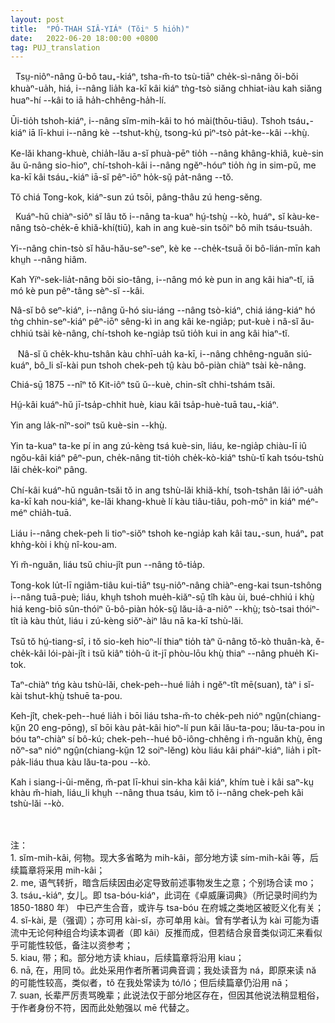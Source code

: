 ```yaml
---
layout: post
title:  "PÓ-THAH SIÂ-YIÁᴺ (Tŏiⁿ 5 hio̍h)"
date:   2022-06-20 18:00:00 +0800
tag: PUJ_translation
---
```


<section class="PUJ">

<!-- So greatly does the welfare of the wife depend on her having sons, that it is not strange that they are her greatest desire, and her chief pride. -->
&nbsp;&nbsp;Tsṳ-niôⁿ-nâng ŭ-bô tau₊-kiáⁿ, tsha-m̆-to tsù-tiāⁿ che̍k-sì-nâng ŏi-bŏi khuàⁿ-ua̍h, hiá, i--nâng lia̍h ka-kī kâi kiáⁿ tǹg-tsò siăng chhiat-iàu kah siăng huaⁿ-hí --kâi to iā ha̍h-chhêng-ha̍h-lí.

<!-- For them she will sacrifice all else. Her daughters leave her and become legally and truly an integral part of another family for ever. -->
Ūi-tio̍h tshoh-kiáⁿ, i--nâng sĭm-mih-kâi to hó mài(thōu-tiāu). Tshoh tsáu₊-kiáⁿ iā lī-khui i--nâng kè --tshut-khṳ̀, tsong-kú pìⁿ-tsò pa̍t-ke--kâi --khṳ̀.

<!-- For domestic service, care in sickness, help in old age, and offerings for the sustenance of her spirit after death, she must rely on her son's wife, while her own daughter performs these services for someone else. -->
Ke-lăi khang-khuè, chia̍h-lău a-sĭ phuà-pēⁿ tio̍h --nâng khâng-khiâ, kuè-sin ău ŭ-nâng sio-hioⁿ, chí-tshoh-kâi i--nâng ngĕⁿ-hóuⁿ tio̍h ǹg in sim-pŭ, me ka-kī kâi tsáu₊-kiáⁿ iā-sĭ pêⁿ-iōⁿ ho̍k-sṳ̆ pa̍t-nâng --tŏ. 

<!-- The prosperity of a Chinese household is in proportion to the number of its sons. -->
Tŏ chiá Tong-kok, kiáⁿ-sun zú tsōi, pâng-thâu zú heng-sĕng.
<br>

<!-- A widow usually remains in her father-in-law's house, sharing the food and labour of the family, being as much a part of the household as before her husband's death. -->
&nbsp;&nbsp;Kuáⁿ-hŭ chiàⁿ-siôⁿ sĭ lâu tŏ i--nâng ta-kuaⁿ hṳ́-tshṳ̀ --kò, huáⁿ₊ sĭ kàu-ke-nâng tsò-che̍k-ē khiă-khí(tiū), kah in ang kuè-sin tsôiⁿ bô mih tsáu-tsua̍h.

<!-- Though ever so young, a second marriage would bring reproach and disgrace. -->
Yi--nâng chin-tsò sĭ hău-hău-seⁿ-seⁿ, kè ke --che̍k-tsuā ŏi bô-lián-mīn kah khṳh --nâng hiâm.

<!-- Unlike an Israelite, she cannot legally marry one of her husband's brothers, nor any person of the same surname. -->
Kah Yíⁿ-sek-lia̍t-nâng bŏi sio-tâng, i--nâng mó kè pun in ang kâi hiaⁿ-tĭ, iā mó kè pun pêⁿ-tâng sèⁿ-sĭ --kâi.

<!-- If childless, she may adopt sons, who may inherit her husband's property as surely as would his own offspring; but should she marry afterward, the estate reverts to her husband's brothers. -->
Nâ-sĭ bô seⁿ-kiáⁿ, i--nâng ŭ-hó siu-iáng --nâng tsò-kiáⁿ, chiá iáng-kiáⁿ hó tǹg chhin-seⁿ-kiáⁿ pêⁿ-iōⁿ sêng-kì in ang kâi ke-ngia̍p; put-kuè i nâ-sĭ ău-chhiú tsài kè-nâng, chí-tshoh ke-ngia̍p tsŭ tio̍h kui in ang kâi hiaⁿ-tĭ.
<br>

<!-- She is apt to remain in widowhood if there be ricefields affording her a living, unless she be driven to marry by the persecutions of her brothers-in-law. -->
&nbsp;&nbsp;
Nâ-sĭ ŭ che̍k-khu-tshân kàu chhī-ua̍h ka-kī, i--nâng chhêng-nguăn siú-kuáⁿ, bô_li sĭ-kài pun tshoh chek-peh tṳ̂ kàu bô-piàn chiàⁿ tsài kè-nâng.

<!-- A sad case occurred in 1875 in Kit-ie. -->
Chiá-sṳ̄ 1875 --nîⁿ tŏ Kit-iôⁿ tsŭ ŭ--kuè, chin-sît chhi-tshám tsăi.

<!-- The widow was twenty-seven years old, and had a son aged ten. -->
Hṳ́-kâi kuáⁿ-hŭ jī-tsa̍p-chhit huè, kiau kâi tsa̍p-huè-tuā tau₊-kiáⁿ.

<!-- Her husband had been dead six years. -->
Yin ang la̍k-nîⁿ-soiⁿ tsŭ kuè-sin --khṳ̀.

<!-- His parents had both died before him, and their property had been divided lawfully and equally among their five sons, so that each owned a bit of land and a room in the ancestral home. -->
Yin ta-kuaⁿ ta-ke pí in ang zú-kèng tsá kuè-sin, liáu, ke-ngia̍p chiàu-lī iû ngŏu-kâi kiáⁿ pêⁿ-pun, che̍k-nâng tit-tio̍h che̍k-kò-kiáⁿ tshù-tī kah tsóu-tshù lăi che̍k-koiⁿ pâng.

<!-- This widow continued to live in her husband's house, supporting herself and her child by the cultivation of the land, taking care of the household gear, and looking forward to her son's manhood. -->
Chí-kâi kuáⁿ-hŭ nguân-tsăi tŏ in ang tshù-lăi khiă-khí, tsoh-tshân lâi ióⁿ-ua̍h ka-kī kah nou-kiáⁿ, ke-lăi khang-khuè lí kàu tiâu-tiâu, poh-mōⁿ in kiáⁿ méⁿ-méⁿ chia̍h-tuā.

<!-- But her husband's brothers wanted the property and the boy, and tried to persuade her to enter a Buddhist nunnery. -->
Liáu i--nâng chek-peh li tioⁿ-siŏⁿ tshoh ke-ngia̍p kah kâi tau₊-sun, huáⁿ₊ pat khǹg-kòi i khṳ̀ nî-kou-am.

<!-- She refused, and was continually persecuted. -->
Yi m̆-nguăn, liáu tsŭ chiu-jît pun --nâng tô-tia̍p.

<!-- There is no law for Chinese women so plain as the law that they shall obey their elders; and, wearied out by her troubles, she at last visited some Buddhist retreats with a view to becoming a recluse; but she was so disgusted by what she saw, that she resolved more firmly than ever not to leave her home. -->
Tong-kok lu̍t-lī ngiâm-tiâu kui-tiāⁿ tsṳ-niôⁿ-nâng chiàⁿ-eng-kai tsun-tshông i--nâng tuā-puè; liáu, khṳh tshoh mue̍h-kiăⁿ-sṳ̄ tîh kàu ùi, bué-chhiú i khṳ̀ hiá keng-biō sûn-thóiⁿ ŭ-bô-piàn ho̍k-sṳ̆ lău-iâ-a-niôⁿ --khṳ̀; tsò-tsai thóiⁿ-tît ià kàu thu̍t, liáu i zú-kèng siŏⁿ-àiⁿ lâu nā ka-kī tshù-lăi.

<!-- Just then she heard that in a neighbouring village, a new and good doctrine was taught, and the next Sunday she went some miles to hear a Christian sermon. -->
Tsŭ tŏ hṳ́-tiang-sî, i tŏ sio-keh hioⁿ-lí thiaⁿ tio̍h tàⁿ ŭ-nâng tŏ-kò thuân-kà, ĕ-che̍k-kâi lói-pài-jît i tsŭ kiâⁿ tio̍h-ŭ it-jī phòu-lōu khṳ̀ thiaⁿ --nâng phue̍h Ki-tok.

<!-- On her return her brothers-in-law reviled her, saying that she had been away seeking a husband. -->
Taⁿ-chiàⁿ tńg kàu tshù-lăi, chek-peh--hué lia̍h i ngĕⁿ-tît mē(suan), tàⁿ i sĭ-kài tshut-khṳ̀ tshuē ta-pou.

<!-- The next day they sold her for a sum amounting to nearly twenty pounds, to an old man in another village, whose wife had lately died; and as she refused to go to his house, they hired a ruffian, for twelve shillings, to tie a rope around her and drag her there. -->
Keh-jît, chek-peh--hué lia̍h i bōi liáu tsha-m̆-to che̍k-peh nióⁿ ngṳ̂n(chiang-kṳ̆n 20 eng-pōng), sĭ bōi kàu pa̍t-kâi hioⁿ-lí pun kâi lău-ta-pou; lău-ta-pou in bóu taⁿ-chiàⁿ sí bô-kú; chek-peh--hué bô-iông-chhêng i m̆-nguăn khṳ̀, ēng nŏⁿ-saⁿ nióⁿ ngṳ̂n(chiang-kṳ̆n 12 soiⁿ-lĕng) kòu liáu kâi pháiⁿ-kiáⁿ, lia̍h i pît-pa̍k-liáu thua kàu lău-ta-pou --kò.

<!-- Her boy, who had never before been separated from her by day nor night, clung to her screaming, but was torn away and kept in the family of his uncles. -->
Kah i siang-i-ûi-mĕng, m̆-pat lī-khui sin-kha kâi kiáⁿ, khím tuè i kâi saⁿ-kṳ khàu m̆-hiah, liáu_li khṳh --nâng thua tsáu, kìm tŏ i--nâng chek-peh kâi tshù-lăi --kò.

<br>
<br>
注：<br>
1. sĭm-mih-kâi, 何物。现大多省略为 mih-kâi，部分地方读 sím-mih-kâi 等，后续篇章将采用 mih-kâi；<br>
2. me, 语气转折，暗含后续因由必定导致前述事物发生之意；个别场合读 mo；<br>
3. tsáu₊-kiáⁿ, 女儿。即 tsa-bóu-kiáⁿ，此词在《卓威廉词典》（所记录时间约为 1850-1880 年） 中已产生合音，或许与 tsa-bóu 在府城之类地区被贬义化有关；<br>
4. sĭ-kài, 是（强调）；亦可用 kài-sĭ，亦可单用 kài。曾有学者认为 kài 可能为语流中无论何种组合均读本调者（即 kâi）反推而成，但若结合泉音类似词汇来看似乎可能性较低，备注以资参考；<br>
5. kiau, 带；和。部分地方读 khiau，后续篇章将沿用 kiau；<br>
6. nā, 在，用同 tŏ。此处采用作者所著词典音调；我处读音为 ná，即原来读 nă 的可能性较高，类似者，tŏ 在我处常读为 tó/ló；但后续篇章仍沿用 nā；<br>
7. suan, 长辈严厉责骂晚辈；此说法仅于部分地区存在，但因其他说法稍显粗俗，于作者身份不符，因而此处勉强以 mē 代替之。<br>

</section>

